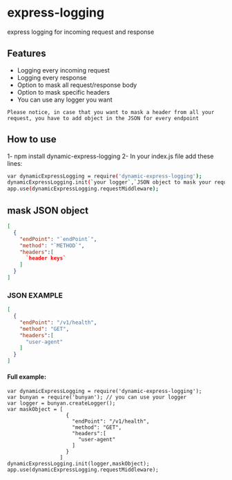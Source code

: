 # express-logging
express logging for incoming request and response

## Features
* Logging every incoming request
* Logging every response
* Option to mask all request/response body
* Option to mask specific headers
* You can use any logger you want

`Please notice, in case that you want to mask a header from all your request, you have to add object in the JSON for every endpoint`

## How to use
1- npm install dynamic-express-logging
2- In your index.js file add these lines:
```bash
var dynamicExpressLogging = require('dynamic-express-logging');
dynamicExpressLogging.init(`your logger`,`JSON object to mask your request and response body & headers`);
app.use(dynamicExpressLogging.requestMiddleware);
```

## mask JSON object
```json
[
  {
    "endPoint": "`endPoint`",
    "method": "`METHOD`",
    "headers":[
      `header keys`
    ]
  }
]
```
### JSON EXAMPLE
```json
[
  {
    "endPoint": "/v1/health",
    "method": "GET",
    "headers":[
      "user-agent"
    ]
  }
]
```


#### Full example:
```node
var dynamicExpressLogging = require('dynamic-express-logging');
var bunyan = require('bunyan'); // you can use your logger
var logger = bunyan.createLogger();
var maskObject = [
                   {
                     "endPoint": "/v1/health",
                     "method": "GET",
                     "headers":[
                       "user-agent"
                     ]
                   }
                 ]
dynamicExpressLogging.init(logger,maskObject);
app.use(dynamicExpressLogging.requestMiddleware);
```
